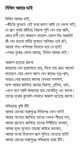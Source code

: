 ### নিখিল আমার ভাই
নিখিল আমার ভাই,  
–কীটের বুকেতে যেই ব্যথা জাগে আমি সে বেদনা পাই;  
যে প্রাণ গুমরি কাঁদিছে নিরালা শুনি যেন তার ধ্বনি,  
কোন্‌ ফণী যেন আকাশে বাতাসে তোলে বিষ গরজনি!  
কী যেন যাতনা মাটির বুকেতে অনিবার ওঠে রণি,  
আমার শস্য-স্বর্ণপসরা নিমেষে হযে যে ছাই!  
–সবার বুকের বেদনা আমার, নিখিল আমার ভাই।  

আকাশ হতেছে কালো  
কাহাদের যেন ছায়াপাতে হায়, নিভে যায় রাঙা আলো!  
বাতায়নে মোর ভেসে আসে যেন কাদের তপ্ত-শ্বাস,  
অন্তরে মোর জড়ায়ে কাদের বেদনার নাগপাশ,  
বক্ষে আমার জাগিছে কাদের নিরাশা, গ্লানিমা, ত্রাস,  
–মনে মনে আমি কাহাদের হায় বেসেছিনু এত ভালো।  
তাদের ব্যথার কুহেলি-পাথারে আকাশ হতেছে কালো।  

লভিয়াছে বুঝি ঠাঁই  
আমার চোখের অশ্রুপুঞ্জে নিখিলের বোন-ভাই!  
আমার গানেতে জাগিছে তাদের বেদনা-পীড়ার দান,  
আমার প্রাণেতে জাগিছে তাদের নিপীড়িত ভগবান,  
আমার হৃদয় যূপেতে তাহারা করিছে রক্তস্নান,  
আমার মনের চিতানলে জ্বলে লুটায়ে যেতেছে ছাই!  
আমার চোখের অশ্রুপুঞ্জে লভিয়াছে তারা ঠাঁই।  